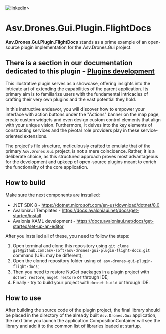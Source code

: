 ![linkedin](https://github.com/user-attachments/assets/4fa5221e-7ae5-4b6b-98a8-1c1e39b49afb)>

# **Asv.Drones.Gui.Plugin.FlightDocs**

**Asv.Drones.Gui.Plugin.FlightDocs** stands as a prime example of an open-source plugin implementation for the Asv.Drones.Gui project.

## There is a section in our documentation dedicated to this plugin - [Plugins development](https://docs.asv.me/product-guides/plugins-development)

This illustrative plugin serves as a showcase, offering insights into the intricate art of extending the capabilities of the parent application. Its primary aim is to familiarize users with the fundamental intricacies of crafting their very own plugins and the vast potential they hold.

In this instructive endeavor, you will discover how to empower your interface with action buttons under the "Actions" banner on the map page, create custom widgets and even design custom control elements that align with your unique vision. Furthermore, it delves into the key elements of constructing services and the pivotal role providers play in these service-oriented extensions.

The project's file structure, meticulously crafted to emulate that of the primary `Asv.Drones.Gui` project, is not a mere coincidence. Rather, it is a deliberate choice, as this structured approach proves most advantageous for the development and upkeep of open-source plugins meant to enrich the functionality of the core application.

## How to build

Make sure the next components are installed: 
* .NET SDK 8 - https://dotnet.microsoft.com/en-us/download/dotnet/8.0
* AvaloniaUI Templates - https://docs.avaloniaui.net/docs/get-started/install
* Avalonia XAML development - https://docs.avaloniaui.net/docs/get-started/set-up-an-editor 

After you installed all of these, you need to follow the steps:

1. Open terminal and clone this repository using `git clone git@github.com:asv-soft/asv-drones-gui-plugin-flight-docs.git` command (URL may be different);
2. Open the cloned repository folder using `cd asv-drones-gui-plugin-flight-docs`;
3. Then you need to restore NuGet packages in a plugin project with `dotnet restore`, `nuget restore` or through IDE;
4. Finally - try to build your project with `dotnet build` or through IDE. 

## How to use

After building the source code of the plugin project, the final library should be placed in the directory of the already built `Asv.Drones.Gui` application, the next time you launch the application CompositionContainer will see the library and add it to the common list of libraries loaded at startup.
